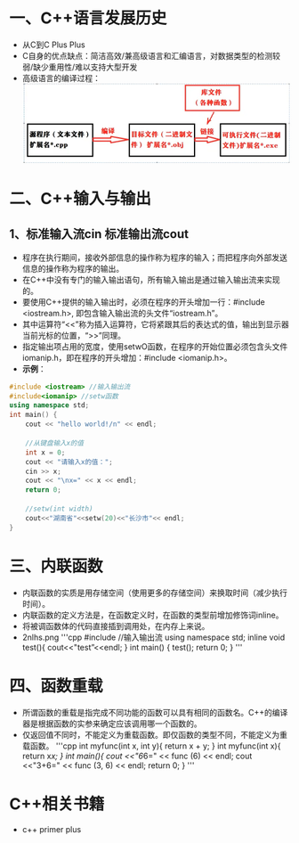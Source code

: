 # 一、C++语言发展历史
  - 从C到C Plus Plus
  - C自身的优点缺点：简洁高效/兼高级语言和汇编语言，对数据类型的检测较弱/缺少重用性/难以支持大型开发
  - 高级语言的编译过程：
![示例图片](image/1gjyybygc.png "高级语言编译过程")

# 二、C++输入与输出
## 1、标准输入流cin 标准输出流cout
  - 程序在执行期间，接收外部信息的操作称为程序的输入；而把程序向外部发送信息的操作称为程序的输出。
  - 在C++中没有专门的输入输出语句，所有输入输出是通过输入输出流来实现的。
  - 要使用C++提供的输入输出时，必须在程序的开头增加一行：#include <iostream.h>, 即包含输入输出流的头文件“iostream.h”。
  - 其中运算符“<<”称为插入运算符，它将紧跟其后的表达式的值，输出到显示器当前光标的位置，“>>”同理。
  - 指定输出项占用的宽度，使用setwO函数，在程序的开始位置必须包含头文件iomanip.h，即在程序的开头增加：#include <iomanip.h>。
  - **示例**：
```cpp
#include <iostream> //输入输出流
#include<iomanip> //setw函数
using namespace std;
int main() {
    cout << "hello world!/n" << endl;

    //从键盘输入x的值
    int x = 0;
    cout << "请输入x的值：";
    cin >> x;
    cout << "\nx=" << x << endl;
    return 0;

    //setw(int width)
    cout<<"湖南省"<<setw(20)<<"长沙市"<< endl;
}
```

# 三、内联函数
  - 内联函数的实质是用存储空间（使用更多的存储空间）来换取时间（减少执行时间）。
  - 内联函数的定义方法是，在函数定义时，在函数的类型前增加修饰词inline。
  - 将被调函数体的代码直接插到调用处，在内存上来说。
  - 2nlhs.png
'''cpp
#include <iostream> //输入输出流
using namespace std;
inline void test(){
    cout<<"test”<<endl;
}
int main() {
    test();
    return 0;
}
'''


# 四、函数重载
  - 所谓函数的重载是指完成不同功能的函数可以具有相同的函数名。C++的编译器是根据函数的实参来确定应该调用哪一个函数的。
  - 仅返回值不同时，不能定义为重载函数。即仅函数的类型不同，不能定义为重载函数。
'''cpp
int myfunc(int x, int y){
  return x + y;
}
int myfunc(int x){
  return x*x;
}
int main(){
  cout <<"6*6=" << func (6) << endl;
  cout <<"3+6=" << func (3, 6) << endl;
  return 0;
}
'''

# C++相关书籍
  - c++ primer plus
